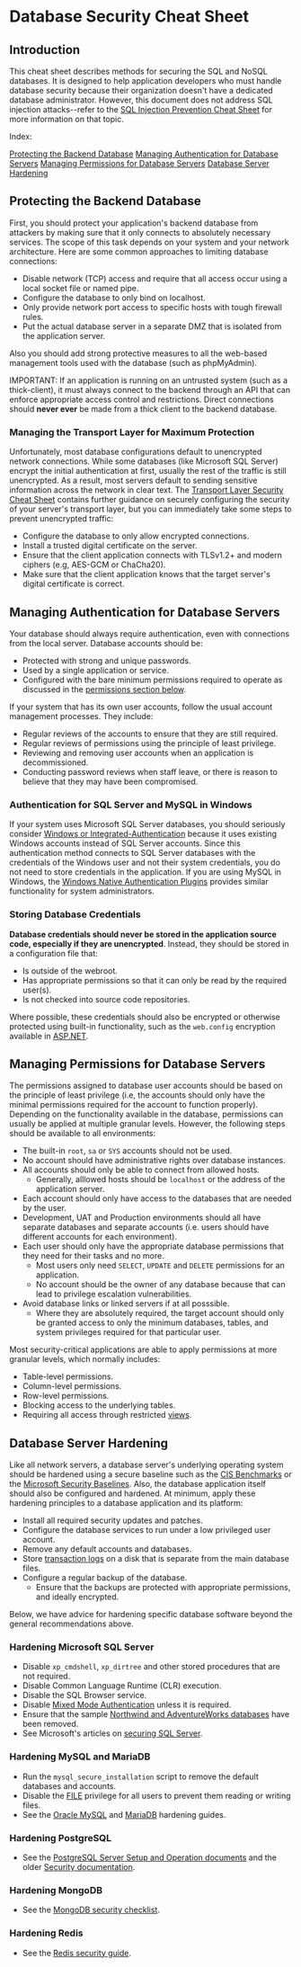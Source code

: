 # Database Security Cheat Sheet

## Introduction

This cheat sheet describes methods for securing the SQL and NoSQL databases. It is designed to help application developers who must handle database security because their organization doesn't have a dedicated database administrator. However, this document does not address SQL injection attacks--refer to the [SQL Injection Prevention Cheat Sheet](SQL_Injection_Prevention_Cheat_Sheet.md) for more information on that topic.

Index:

[Protecting the Backend Database](#protecting-the-backend-database)
[Managing Authentication for Database Servers](#managing-authentication-for-database-servers)
[Managing Permissions for Database Servers](#managing-permissions-for-database-servers)
[Database Server Hardening](#database-server-hardening)

## Protecting the Backend Database

First, you should protect your application's backend database from attackers by making sure that it only connects to absolutely necessary services. The scope of this task depends on your system and your network architecture. Here are some common approaches to limiting database connections:

- Disable network (TCP) access and require that all access occur using a local socket file or named pipe.
- Configure the database to only bind on localhost.
- Only provide network port access to specific hosts with tough firewall rules.
- Put the actual database server in a separate DMZ that is isolated from the application server.

Also you should add strong protective measures to all the web-based management tools used with the database (such as phpMyAdmin).

IMPORTANT: If an application is running on an untrusted system (such as a thick-client), it must always connect to the backend through an API that can enforce appropriate access control and restrictions. Direct connections should **never ever** be made from a thick client to the backend database.

### Managing the Transport Layer for Maximum Protection

Unfortunately, most database configurations default to unencrypted network connections. While some databases (like Microsoft SQL Server) encrypt the initial authentication at first, usually the rest of the traffic is still unencrypted. As a result, most servers default to sending sensitive information across the network in clear text. The [Transport Layer Security Cheat Sheet](Transport_Layer_Security_Cheat_Sheet.md) contains further guidance on securely configuring the security of your server's transport layer, but you can immediately take some steps to prevent unencrypted traffic:

- Configure the database to only allow encrypted connections.
- Install a trusted digital certificate on the server.
- Ensure that the client application connects with TLSv1.2+ and modern ciphers (e.g, AES-GCM or ChaCha20).
- Make sure that the client application knows that the target server's digital certificate is correct.

## Managing Authentication for Database Servers

Your database should always require authentication, even with connections from the local server. Database accounts should be:

- Protected with strong and unique passwords.
- Used by a single application or service.
- Configured with the bare minimum permissions required to operate as discussed in the [permissions section below](#managing-permissions-for-database-servers).

If your system that has its own user accounts, follow the usual account management processes. They include:

- Regular reviews of the accounts to ensure that they are still required.
- Regular reviews of permissions using the principle of least privilege.
- Reviewing and removing user accounts when an application is decommissioned.
- Conducting password reviews when staff leave, or there is reason to believe that they may have been compromised.

### Authentication for SQL Server and MySQL in Windows

If your system uses Microsoft SQL Server databases, you should seriously consider [Windows or Integrated-Authentication](https://docs.microsoft.com/en-us/dotnet/framework/data/adonet/sql/authentication-in-sql-server) because it uses existing Windows accounts instead of SQL Server accounts. Since this authentication method connects to SQL Server databases with the credentials of the Windows user and not their system credentials, you do not need to store credentials in the application. If you are using MySQL in Windows, the [Windows Native Authentication Plugins](https://dev.mysql.com/doc/connector-net/en/connector-net-programming-authentication-windows-native.html) provides similar functionality for system administrators.

### Storing Database Credentials

**Database credentials should never be stored in the application source code, especially if they are unencrypted**. Instead, they should be stored in a configuration file that:

- Is outside of the webroot.
- Has appropriate permissions so that it can only be read by the required user(s).
- Is not checked into source code repositories.

Where possible, these credentials should also be encrypted or otherwise protected using built-in functionality, such as the `web.config` encryption available in [ASP.NET](https://docs.microsoft.com/en-us/dotnet/framework/data/adonet/connection-strings-and-configuration-files#encrypting-configuration-file-sections-using-protected-configuration).

## Managing Permissions for Database Servers

The permissions assigned to database user accounts should be based on the principle of least privilege (i.e, the accounts should only have the minimal permissions required for the account to function properly). Depending on the functionality available in the database, permissions can usually be applied at multiple granular levels. However, the following steps should be available to all environments:

- The built-in `root`, `sa` or `SYS` accounts should not be used.
- No account should have administrative rights over database instances.
- All accounts should only be able to connect from allowed hosts.
    - Generally, alllowed hosts should be `localhost` or the address of the application server.
- Each account should only have access to the databases that are needed by the user.
- Development, UAT and Production environments should all have separate databases and separate accounts (i.e. users should have different accounts for each environment).
- Each user should only have the appropriate database permissions that they need for their tasks and no more.
    - Most users only need `SELECT`, `UPDATE` and `DELETE` permissions for an application.
    - No account should be the owner of any database because that can lead to privilege escalation vulnerabilities.
- Avoid database links or linked servers if at all posssible.
    - Where they are absolutely required, the target account should only be granted access to only the minimum databases, tables, and system privileges required for that particular user.

Most security-critical applications are able to apply permissions at more granular levels, which normally includes:

- Table-level permissions.
- Column-level permissions.
- Row-level permissions.
- Blocking access to the underlying tables.
- Requiring all access through restricted [views](https://en.wikipedia.org/wiki/View_(SQL)).

## Database Server Hardening

Like all network servers, a database server's underlying operating system should be hardened using a secure baseline such as the [CIS Benchmarks](https://www.cisecurity.org/cis-benchmarks/) or the [Microsoft Security Baselines](https://docs.microsoft.com/en-us/windows/security/threat-protection/windows-security-baselines). Also, the database application itself should also be configured and hardened. At minimum, apply these hardening principles to a database application and its platform:

- Install all required security updates and patches.
- Configure the database services to run under a low privileged user account.
- Remove any default accounts and databases.
- Store [transaction logs](https://en.wikipedia.org/wiki/Transaction_log) on a disk that is separate from the main database files.
- Configure a regular backup of the database.
    - Ensure that the backups are protected with appropriate permissions, and ideally encrypted.

Below, we have advice for hardening specific database software beyond the general recommendations above.

### Hardening Microsoft SQL Server

- Disable `xp_cmdshell`, `xp_dirtree` and other stored procedures that are not required.
- Disable Common Language Runtime (CLR) execution.
- Disable the SQL Browser service.
- Disable [Mixed Mode Authentication](https://docs.microsoft.com/en-us/sql/relational-databases/security/choose-an-authentication-mode?view=sql-server-ver15) unless it is required.
- Ensure that the sample [Northwind and AdventureWorks databases](https://docs.microsoft.com/en-us/dotnet/framework/data/adonet/sql/linq/downloading-sample-databases) have been removed.
- See Microsoft's articles on [securing SQL Server](https://docs.microsoft.com/en-us/sql/relational-databases/security/securing-sql-server).

### Hardening MySQL and MariaDB

- Run the `mysql_secure_installation` script to remove the default databases and accounts.
- Disable the [FILE](https://dev.mysql.com/doc/refman/8.0/en/privileges-provided.html#priv_file) privilege for all users to prevent them reading or writing files.
- See the [Oracle MySQL](https://dev.mysql.com/doc/refman/8.0/en/security-guidelines.html) and [MariaDB](https://mariadb.com/kb/en/library/securing-mariadb/) hardening guides.

### Hardening PostgreSQL

- See the [PostgreSQL Server Setup and Operation documents](https://www.postgresql.org/docs/current/runtime.html) and the older [Security documentation](https://www.postgresql.org/docs/7.0/security.htm).

### Hardening MongoDB

- See the [MongoDB security checklist](https://docs.mongodb.com/manual/administration/security-checklist/).

### Hardening Redis

- See the [Redis security guide](https://redis.io/topics/security).
